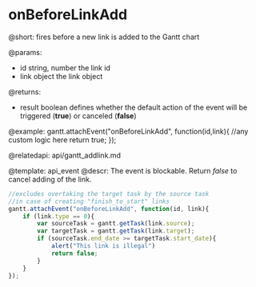 onBeforeLinkAdd
=============
@short: fires before a new link is added to the Gantt chart

@params:
- id	string, number	the link id
- link	object	the link object 

@returns:  
  - result     boolean       defines whether the default action of the event will be triggered (<b>true</b>) or canceled (<b>false</b>) 
 
@example:
gantt.attachEvent("onBeforeLinkAdd", function(id,link){
    //any custom logic here
    return true;
});

@relatedapi:
	api/gantt_addlink.md

@template:	api_event
@descr:
The event is blockable. Return *false* to cancel adding of the link.

~~~js
//excludes overtaking the target task by the source task
//in case of creating "finish_to_start" links
gantt.attachEvent("onBeforeLinkAdd", function(id, link){
	if (link.type == 0){
		var sourceTask = gantt.getTask(link.source);
		var targetTask = gantt.getTask(link.target);
		if (sourceTask.end_date >= targetTask.start_date){
			alert("This link is illegal")
			return false;
		}
    }
});
~~~